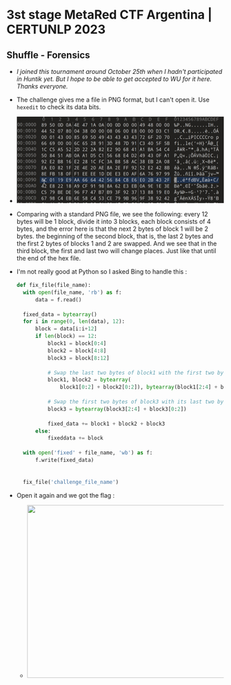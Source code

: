 # 3st stage MetaRed CTF Argentina  | CERTUNLP 2023

 ## Shuffle - Forensics

- *I joined this tournament around October 25th when I hadn't participated in Huntik yet.
But I hope to be able to get accepted to WU for it here. Thanks everyone.*

- The challenge gives me a file in PNG format, but I can't open it. Use `hexedit` to check its data bits.

- <img src="hex-bit.png" width="500" height="200">
 
- Comparing with a standard PNG file, we see the following: every 12 bytes will be 1 block, divide it into 3 blocks, each block consists of 4 bytes, and the error here is that the next 2 bytes of block 1 will be 2 bytes. the beginning of the second block, that is, the last 2 bytes and the first 2 bytes of blocks 1 and 2 are swapped.
And we see that in the third block, the first and last two will change places.
Just like that until the end of the hex file.
- I'm not really good at Python so I asked Bing to handle this :
  ```python
  def fix_file(file_name):
    with open(file_name, 'rb') as f:
        data = f.read()

    fixed_data = bytearray()
    for i in range(0, len(data), 12):
        block = data[i:i+12]
        if len(block) == 12:
            block1 = block[0:4]
            block2 = block[4:8]
            block3 = block[8:12]

            # Swap the last two bytes of block1 with the first two bytes of block2
            block1, block2 = bytearray(
                block1[0:2] + block2[0:2]), bytearray(block1[2:4] + block2[2:4])

            # Swap the first two bytes of block3 with its last two bytes
            block3 = bytearray(block3[2:4] + block3[0:2])

            fixed_data += block1 + block2 + block3
        else:
            fixeddata += block

    with open('fixed' + file_name, 'wb') as f:
        f.write(fixed_data)


    fix_file('challenge_file_name')
- Open it again and we got the flag :
  - <img src="flag.png" width="500" height="400">

